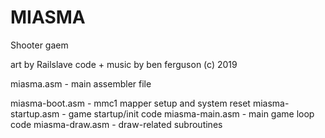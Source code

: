 # MIASMA

Shooter gaem

art by Railslave
code + music by ben ferguson
(c) 2019

miasma.asm - main assembler file

miasma-boot.asm - mmc1 mapper setup and system reset
miasma-startup.asm - game startup/init code 
miasma-main.asm - main game loop code
miasma-draw.asm - draw-related subroutines